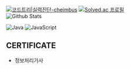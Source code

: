 [![코드트리|실력진단-cheimbus](https://banner.codetree.ai/v1/banner/cheimbus)](https://www.codetree.ai/profiles/cheimbus)
[![Solved.ac
프로필](http://mazassumnida.wtf/api/v2/generate_badge?boj=siuh0403)](https://solved.ac/siuh0403)  
![Github Stats](https://github-readme-stats.vercel.app/api?username=cheimbus&show_icons=true&count_private=true&hide_border=true)

![Java](https://img.shields.io/badge/-Java-007396?style=for-the-badge&logo={java}&logoColor={white})
![JavaScript](https://img.shields.io/badge/-JavaScript-F7DF1E?style=for-the-badge&logo=JavaScript&logoColor=white)


## CERTIFICATE  
- 정보처리기사

